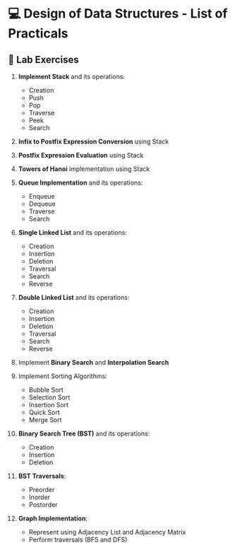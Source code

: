 # 💻 Design of Data Structures - List of Practicals

## 🔬 Lab Exercises

1. **Implement Stack** and its operations:
   - Creation
   - Push
   - Pop
   - Traverse
   - Peek
   - Search

2. **Infix to Postfix Expression Conversion** using Stack

3. **Postfix Expression Evaluation** using Stack

4. **Towers of Hanoi** implementation using Stack

5. **Queue Implementation** and its operations:
   - Enqueue
   - Dequeue
   - Traverse
   - Search

6. **Single Linked List** and its operations:
   - Creation
   - Insertion
   - Deletion
   - Traversal
   - Search
   - Reverse

7. **Double Linked List** and its operations:
   - Creation
   - Insertion
   - Deletion
   - Traversal
   - Search
   - Reverse

8. Implement **Binary Search** and **Interpolation Search**

9. Implement Sorting Algorithms:
   - Bubble Sort
   - Selection Sort
   - Insertion Sort
   - Quick Sort
   - Merge Sort

10. **Binary Search Tree (BST)** and its operations:
    - Creation
    - Insertion
    - Deletion

11. **BST Traversals**:
    - Preorder
    - Inorder
    - Postorder

12. **Graph Implementation**:
    - Represent using Adjacency List and Adjacency Matrix
    - Perform traversals (BFS and DFS)
